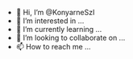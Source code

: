 - 👋 Hi, I’m @KonyarneSzI
- 👀 I’m interested in ...
- 🌱 I’m currently learning ...
- 💞️ I’m looking to collaborate on ...
- 📫 How to reach me ...

<!---
KonyarneSzI/KonyarneSzI is a ✨ special ✨ repository because its `README.md` (this file) appears on your GitHub profile.
You can click the Preview link to take a look at your changes.
--->
